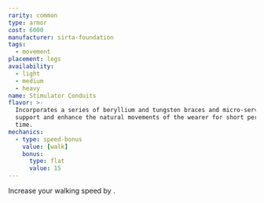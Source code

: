 ```yaml
---
rarity: common
type: armor
cost: 6000
manufacturer: sirta-foundation
tags:
  - movement
placement: legs
availability:
  - light
  - medium
  - heavy
name: Stimulator Conduits
flavor: >-
  Incorporates a series of beryllium and tungsten braces and micro-servos to
  support and enhance the natural movements of the wearer for short periods of
  time.
mechanics:
  - type: speed-bonus
    value: [walk]
    bonus:
      type: flat
      value: 15
---
```

Increase your walking speed by <me-distance length="15" />.
